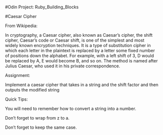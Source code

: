 #Odin Project: Ruby_Building_Blocks

#Caesar Cipher

From Wikipedia:

In cryptography, a Caesar cipher, also known as Caesar’s cipher, the shift cipher, Caesar’s code or Caesar shift, is one of the simplest and most widely known encryption techniques. It is a type of substitution cipher in which each letter in the plaintext is replaced by a letter some fixed number of positions down the alphabet. For example, with a left shift of 3, D would be replaced by A, E would become B, and so on. The method is named after Julius Caesar, who used it in his private correspondence.

Assignment:

Implement a caesar cipher that takes in a string and the shift factor and then outputs the modified string

Quick Tips:

You will need to remember how to convert a string into a number.

Don’t forget to wrap from z to a.

Don’t forget to keep the same case.